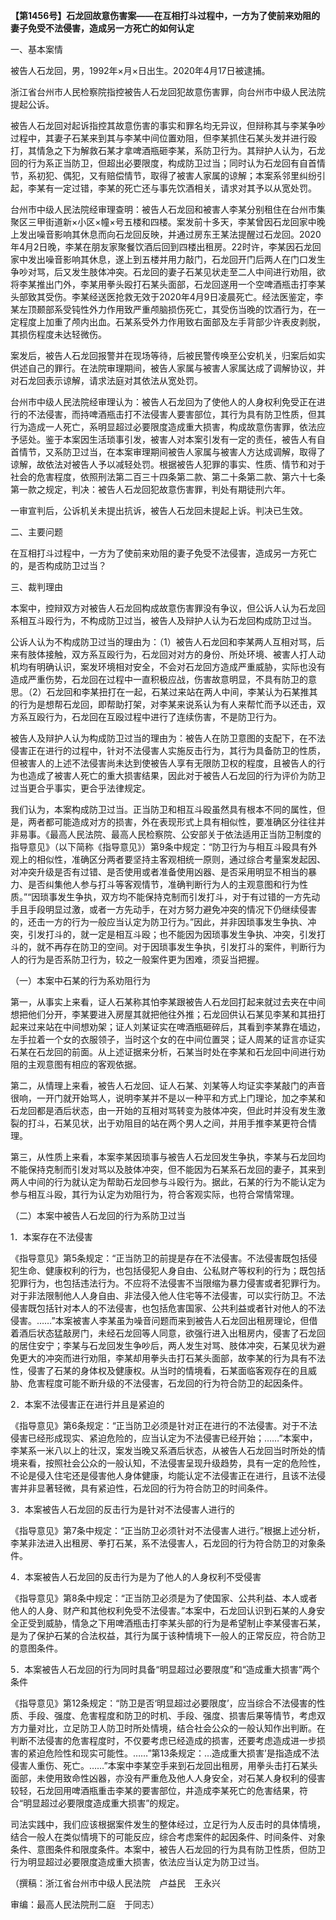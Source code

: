 **【第1456号】石龙回故意伤害案——在互相打斗过程中，一方为了使前来劝阻的妻子免受不法侵害，造成另一方死亡的如何认定**

一、基本案情

被告人石龙回，男，1992年×月×日出生。2020年4月17日被逮捕。

浙江省台州市人民检察院指控被告人石龙回犯故意伤害罪，向台州市中级人民法院提起公诉。

被告人石龙回对起诉指控其故意伤害的事实和罪名均无异议，但辩称其与李某争吵过程中，其妻子石某来到其与李某中间位置劝阻，但李某抓住石某头发并进行殴打，其情急之下为解救石某才拿啤酒瓶砸李某，系防卫行为。其辩护人认为，石龙回的行为系正当防卫，但超出必要限度，构成防卫过当；同时认为石龙回有自首情节，系初犯、偶犯，又有赔偿情节，取得了被害人家属的谅解；本案系邻里纠纷引起，李某有一定过错，李某的死亡还与事先饮酒相关，请求对其予以从宽处罚。

台州市中级人民法院经审理查明：被告人石龙回和被害人李某分别租住在台州市集聚区三甲街道新×小区×幢×号五楼和四楼。案发前十多天，李某曾因石龙回家中晚上发出噪音影响其休息而向石龙回反映，并通过房东王某法提醒过石龙回。2020年4月2日晚，李某在朋友家聚餐饮酒后回到四楼出租房。22时许，李某因石龙回家中发出噪音影响其休息，遂上到五楼并用力敲门，石龙回开门后两人在门口发生争吵对骂，后又发生肢体冲突。石龙回的妻子石某见状走至二人中间进行劝阻，欲将李某推出门外，李某用拳头殴打石某头面部，石龙回遂用一个空啤酒瓶击打李某头部致其受伤。李某经送医抢救无效于2020年4月9日凌晨死亡。经法医鉴定，李某左顶颞部系受钝性外力作用致严重颅脑损伤死亡，其受伤当晚的饮酒行为，在一定程度上加重了颅内出血。石某系受外力作用致右面部及左手背部少许表皮剥脱，其损伤程度未达轻微伤。

案发后，被告人石龙回报警并在现场等待，后被民警传唤至公安机关，归案后如实供述自己的罪行。在法院审理期间，被告人家属与被害人家属达成了调解协议，并对石龙回表示谅解，请求法庭对其依法从宽处罚。

台州市中级人民法院经审理认为：被告人石龙回为了使他人的人身权利免受正在进行的不法侵害，而持啤酒瓶击打不法侵害人要害部位，其行为具有防卫性质，但其行为造成一人死亡，系明显超过必要限度造成重大损害，构成故意伤害罪，依法应予惩处。鉴于本案因生活琐事引发，被害人对本案引发有一定的责任，被告人有自首情节，又系防卫过当，在本案审理期间被告人家属与被害人方达成调解，取得了谅解，故依法对被告人予以减轻处罚。根据被告人犯罪的事实、性质、情节和对于社会的危害程度，依照刑法第二百三十四条第二款、第二十条第二款、第六十七条第一款之规定，判决：被告人石龙回犯故意伤害罪，判处有期徒刑六年。

一审宣判后，公诉机关未提出抗诉，被告人石龙回未提起上诉。判决已生效。

二、主要问题

在互相打斗过程中，一方为了使前来劝阻的妻子免受不法侵害，造成另一方死亡的，是否构成防卫过当？

三、裁判理由

本案中，控辩双方对被告人石龙回构成故意伤害罪没有争议，但公诉人认为石龙回系相互斗殴行为，不构成防卫过当，被告人及辩护人认为石龙回构成防卫过当。

公诉人认为不构成防卫过当的理由为：（1）被告人石龙回和李某两人互相对骂，后来有肢体接触，双方系互殴行为，石龙回对对方的身份、所处环境、被害人打人动机均有明确认识，案发环境相对安全，不会对石龙回方造成严重威胁，实际也没有造成严重伤势，石龙回在过程中一直积极应战，伤害故意明显，不具有防卫的意思。（2）石龙回和李某扭打在一起，石某过来站在两人中间，李某认为石某推其的行为是想帮石龙回，即帮助打架，对李某来说系认为有人来帮忙而予以还击，双方系互殴行为，石龙回在互殴过程中进行了连续伤害，不是防卫行为。

被告人及辩护人认为构成防卫过当的理由为：被告人在防卫意图的支配下，在不法侵害正在进行的过程中，针对不法侵害人实施反击行为，其行为具备防卫的性质，但被害人的上述不法侵害尚未达到使被告人享有无限防卫权的程度，且被告人的行为也造成了被害人死亡的重大损害结果，因此对于被告人石龙回的行为评价为防卫过当更合乎事实，更合乎法律规定。

我们认为，本案构成防卫过当。正当防卫和相互斗殴虽然具有根本不同的属性，但是，两者都可能造成对方的损害，外在表现形式上具有相似性，要准确区分往往并非易事。《最高人民法院、最高人民检察院、公安部关于依法适用正当防卫制度的指导意见》（以下简称《指导意见》）第9条中规定：“防卫行为与相互斗殴具有外观上的相似性，准确区分两者要坚持主客观相统一原则，通过综合考量案发起因、对冲突升级是否有过错、是否使用或者准备使用凶器、是否采用明显不相当的暴力、是否纠集他人参与打斗等客观情节，准确判断行为人的主观意图和行为性质。”“因琐事发生争执，双方均不能保持克制而引发打斗，对于有过错的一方先动手且手段明显过激，或者一方先动手，在对方努力避免冲突的情况下仍继续侵害的，还击一方的行为一般应当认定为防卫行为。”因此，并非因琐事发生争执、冲突，引发打斗的，就一定是相互斗殴；也不能因为因琐事发生争执、冲突，引发打斗的，就不再存在防卫的空间。对于因琐事发生争执，引发打斗的案件，判断行为人的行为是否系防卫行为，较之一般案件更为困难，须妥当把握。

（一）本案中石某的行为系劝阻行为

第一，从事实上来看，证人石某称其怕李某跟被告人石龙回打起来就过去夹在中间想把他们分开，李某要进入房屋其就把他往外推；石龙回供认石某见李某和其扭打起来过来站在中间想劝架；证人刘某证实在啤酒瓶砸碎后，其看到李某靠在墙边，左手拉着一个女的衣服领子，当时这个女的在中间位置哭；证人周某的证言亦证实石某在石龙回的前面。从上述证据来分析，石某当时处在李某和石龙回中间进行劝阻的主观意图有相应的客观依据。

第二，从情理上来看，被告人石龙回、证人石某、刘某等人均证实李某敲门的声音很响，一开门就开始骂人，说明李某并不是以一种平和方式上门理论，加之李某和石龙回都是酒后状态，由一开始的互相对骂转变为肢体冲突，但此时并没有发生激裂的打斗，石某见状，出于劝阻目的站在两个男人之间，并用手推李某更符合情理。

第三，从性质上来看，本案李某因琐事与被告人石龙回发生争执，李某与石龙回均不能保持克制而引发对骂以及肢体冲突，但不能因为石某系石龙回的妻子，其来到两人中间的行为就认定为帮助石龙回参与斗殴行为。据此，石某的行为不能认定为参与相互斗殴，其行为认定为劝阻行为，符合客观实际，也符合常情常理。

（二）本案中被告人石龙回的行为系防卫过当

1．本案存在不法侵害

《指导意见》第5条规定：“正当防卫的前提是存在不法侵害。不法侵害既包括侵犯生命、健康权利的行为，也包括侵犯人身自由、公私财产等权利的行为；既包括犯罪行为，也包括违法行为。不应将不法侵害不当限缩为暴力侵害或者犯罪行为。对于非法限制他人人身自由、非法侵入他人住宅等不法侵害，可以实行防卫。不法侵害既包括针对本人的不法侵害，也包括危害国家、公共利益或者针对他人的不法侵害。……”本案被害人李某虽为噪音问题而来到被告人石龙回出租房理论，但借着酒后状态猛敲房门，未经石龙回等人同意，欲强行进入出租房内，侵害了石龙回的居住安宁；李某与石龙回发生争吵后，两人发生对骂、肢体冲突，石某见状为避免更大的冲突而进行劝阻，李某却用拳头击打石某头面部，故李某的行为具有不法性，侵害了石某的身体权及健康权。从当时的情境看，石某面临客观存在的且威胁、危害程度可能不断升级的不法侵害，石龙回的行为符合防卫的起因条件。

2．本案不法侵害正在进行并且是紧迫的

《指导意见》第6条规定：“正当防卫必须是针对正在进行的不法侵害。对于不法侵害已经形成现实、紧迫危险的，应当认定为不法侵害已经开始；……”本案中，李某系一米八以上的壮汉，案发当晚又系酒后状态，从被告人石龙回当时所处的情境来看，按照社会公众的一般认知，不法侵害呈现升级趋势，具有一定的危险性，不论是侵入住宅还是侵害他人身体健康，均能认定不法侵害正在进行，且该不法侵害并非显著轻微，具有紧迫性，石龙回的行为符合防卫的时间条件。

3．本案被告人石龙回的反击行为是针对不法侵害人进行的

《指导意见》第7条中规定：“正当防卫必须针对不法侵害人进行。”根据上述分析，李某非法进入出租房、拳打石某，系不法侵害人，石龙回的行为符合防卫的对象条件。

4．本案被告人石龙回的反击行为是为了他人的人身权利不受侵害

《指导意见》第8条中规定：“正当防卫必须是为了使国家、公共利益、本人或者他人的人身、财产和其他权利免受不法侵害。”本案中，石龙回认识到石某的人身安全正受到威胁，情急之下用啤酒瓶击打李某头部的行为是希望制止李某侵害石某，是为了保护石某的合法权益，其行为属于该种情境下一般人的正常反应，符合防卫的意图条件。

5．本案被告人石龙回的行为同时具备“明显超过必要限度”和“造成重大损害”两个条件

《指导意见》第12条规定：“防卫是否‘明显超过必要限度’，应当综合不法侵害的性质、手段、强度、危害程度和防卫的时机、手段、强度、损害后果等情节，考虑双方力量对比，立足防卫人防卫时所处情境，结合社会公众的一般认知作出判断。在判断不法侵害的危害程度时，不仅要考虑已经造成的损害，还要考虑造成进一步损害的紧迫危险性和现实可能性。……”第13条规定：…造成重大损害’是指造成不法侵害人重伤、死亡。……”本案中李某空手来到石龙回出租房，用拳头击打石某头面部，未使用致命性凶器，亦没有严重危及他人人身安全，对石某人身权利的侵害较轻，石龙回用啤酒瓶重击李某的要害部位，井造成李某死亡的危害结果，符合“明显超过必要限度造成重大损害”的规定。

司法实践中，我们应该根据案件发生的整体经过，立足行为人反击时的具体情境，结合一般人在类似情境下的可能反应，综合考虑案件的起因条件、时间条件、对象条件、意图条件和限度条件。本案中，被告人石龙回的行为具有防卫性质，但防卫行为明显超过必要限度造成重大损害，依法应当认定为防卫过当。

（撰稿：浙江省台州市中级人民法院　卢益民　王永兴

审编：最高人民法院刑二庭　于同志）